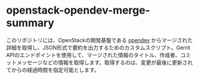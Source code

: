 # openstack-opendev-merge-summary

このリポジトリには、OpenStackの開発基盤である [opendev](https://review.opendev.org) からマージされた詳細を取得し、JSON形式で要約を出力するためのカスタムスクリプト。Gerrit APIのエンドポイントを使用して、マージされた情報のタイトル、作成者、コミットメッセージなどの情報を取得します。取得するのは、変更が最後に更新されてからの経過時間を指定可能とします。
